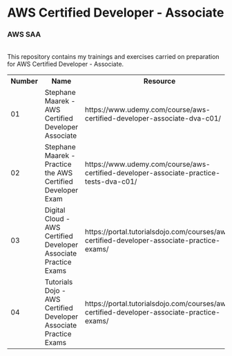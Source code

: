 
# AWS Certified Developer - Associate
<h3>AWS SAA</h3> <br>
This repository contains my trainings and exercises carried on preparation for AWS Certified Developer - Associate.
<table>
  <tr>
    <th>Number</th>
    <th>Name</th>
    <th>Resource</th>
    <th>Status</th>
  </tr>
  
  <tr>
    <td>01</td>
    <td>Stephane Maarek - AWS Certified Developer Associate</td>
    <td>https://www.udemy.com/course/aws-certified-developer-associate-dva-c01/</td>
    <td>Done</td>
   </tr>
    <tr>
    <td>02</td>
    <td>Stephane Maarek - Practice the AWS Certified Developer Exam</td>
    <td>https://www.udemy.com/course/aws-certified-developer-associate-practice-tests-dva-c01/</td>
    <td>Done</td>
   </tr>
   <tr>
    <td>03</td>
    <td>Digital Cloud - AWS Certified Developer Associate Practice Exams</td>
    <td>https://portal.tutorialsdojo.com/courses/aws-certified-developer-associate-practice-exams/</td>
    <td>Done</td>
   </tr>
    <tr>
    <td>04</td>
    <td>Tutorials Dojo - AWS Certified Developer Associate Practice Exams</td>
    <td>https://portal.tutorialsdojo.com/courses/aws-certified-developer-associate-practice-exams/</td>
    <td>Done</td>
   </tr>
</table> 


